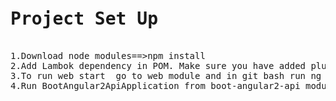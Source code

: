 <pre>
<h1>Project Set Up</h1>
1.Download node modules==>npm install
2.Add Lambok dependency in POM. Make sure you have added plugin in IDE 
3.To run web start  go to web module and in git bash run ng serve or npm start
4.Run BootAngular2ApiApplication from boot-angular2-api module
</pre>
